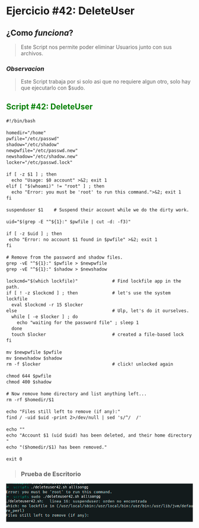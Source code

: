 # Ejercicio #42: DeleteUser

## ¿Como _funciona_?

>Este Script nos permite poder eliminar Usuarios junto con sus archivos.

### _Observacion_ ###
>Este Script trabaja por si solo asi que no requiere algun otro, solo hay que ejecutarlo con $sudo.

## <span style="color:green">Script #42: DeleteUser </span> ##

```shell
#!/bin/bash

homedir="/home"
pwfile="/etc/passwd"            
shadow="/etc/shadow"
newpwfile="/etc/passwd.new"     
newshadow="/etc/shadow.new"
locker="/etc/passwd.lock"

if [ -z $1 ] ; then
  echo "Usage: $0 account" >&2; exit 1
elif [ "$(whoami)" != "root" ] ; then
  echo "Error: you must be 'root' to run this command.">&2; exit 1
fi

suspenduser $1    # Suspend their account while we do the dirty work.

uid="$(grep -E "^${1}:" $pwfile | cut -d: -f3)"

if [ -z $uid ] ; then
 echo "Error: no account $1 found in $pwfile" >&2; exit 1
fi

# Remove from the password and shadow files.
grep -vE "^${1}:" $pwfile > $newpwfile
grep -vE "^${1}:" $shadow > $newshadow

lockcmd="$(which lockfile)"             # Find lockfile app in the path.
if [ ! -z $lockcmd ] ; then             # let's use the system lockfile
  eval $lockcmd -r 15 $locker 
else                                    # Ulp, let's do it ourselves.
  while [ -e $locker ] ; do
    echo "waiting for the password file" ; sleep 1
  done
  touch $locker                         # created a file-based lock
fi

mv $newpwfile $pwfile 
mv $newshadow $shadow 
rm -f $locker                           # click! unlocked again

chmod 644 $pwfile
chmod 400 $shadow

# Now remove home directory and list anything left...
rm -rf $homedir/$1

echo "Files still left to remove (if any):"
find / -uid $uid -print 2>/dev/null | sed 's/^/  /'

echo ""
echo "Account $1 (uid $uid) has been deleted, and their home directory "
echo "($homedir/$1) has been removed."

exit 0
```

> ### Prueba de Escritorio ###
![39](42.png)